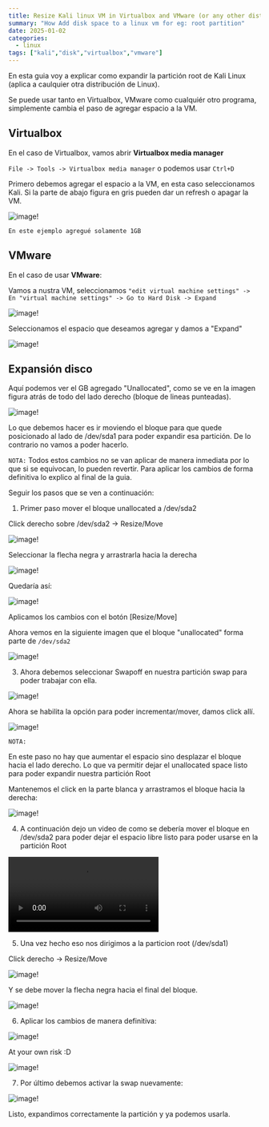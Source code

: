```yaml
---
title: Resize Kali linux VM in Virtualbox and VMware (or any other distro)
summary: "How Add disk space to a linux vm for eg: root partition"
date: 2025-01-02
categories:
  - linux
tags: ["kali","disk","virtualbox","vmware"]
---
```


En esta guia voy a explicar como expandir la partición root de Kali Linux (aplica a caulquier otra distribución de Linux).

Se puede usar tanto en Virtualbox, VMware como cualquiér otro programa, simplemente cambia el paso de agregar espacio a la VM.

## Virtualbox

En el caso de Virtualbox, vamos abrir **Virtualbox media manager** 

`File -> Tools -> Virtualbox media manager` o podemos usar `Ctrl+D`

 Primero debemos agregar el espacio a la VM, en esta caso seleccionamos Kali. Si la parte de abajo figura en gris pueden dar un refresh o apagar la VM.

![image!](/images/kali-vm/1-1.png)

`En este ejemplo agregué solamente 1GB`

## VMware 

En el caso de usar **VMware**:

<!-- En virtual machine settings --> 

Vamos a nustra VM, seleccionamos `"edit virtual machine settings" -> En "virtual machine settings" -> Go to Hard Disk -> Expand`

![image!](/images/kali-vm/vmware.png)

Seleccionamos el espacio que deseamos agregar y damos a "Expand"

![image!](/images/kali-vm/vmware2.png)


## Expansión disco

Aquí podemos ver el GB agregado "Unallocated", como se ve en la imagen figura atrás de todo del lado derecho (bloque de lineas punteadas).

![image!](/images/kali-vm/1b.png)

Lo que debemos hacer es ir moviendo el bloque para que quede posicionado al lado de /dev/sda1 para poder expandir esa partición. De lo contrario no vamos a poder hacerlo.

`NOTA:` Todos estos cambios no se van aplicar de manera inmediata por lo que si se equivocan, lo pueden revertir. Para aplicar los cambios de forma definitiva lo explico al final de la guia.

Seguir los pasos que se ven a continuación:

1) Primer paso mover el bloque unallocated a /dev/sda2


Click derecho sobre /dev/sda2 -> Resize/Move 

![image!](/images/kali-vm/2.png)

Seleccionar la flecha negra y arrastrarla hacia la derecha

![image!](/images/kali-vm/3.png)

Quedaría así:

![image!](/images/kali-vm/4.png)

Aplicamos los cambios con el botón  [Resize/Move]

Ahora vemos en la siguiente imagen que el bloque "unallocated" forma parte de `/dev/sda2`

![image!](/images/kali-vm/5.png)

3) Ahora debemos seleccionar Swapoff en nuestra partición swap para poder trabajar con ella.

![image!](/images/kali-vm/6.png)

Ahora se habilita la opción para poder incrementar/mover, damos click allí.

![image!](/images/kali-vm/7.png)

`NOTA:`

En este paso no hay que aumentar el espacio sino desplazar el bloque hacia el lado derecho. Lo que va permitir dejar el unallocated space listo para poder expandir nuestra partición Root

Mantenemos el click en la parte blanca y arrastramos el bloque hacia la derecha:

![image!](/images/kali-vm/8.png)  


4) A continuación dejo un video de como se debería mover el bloque en /dev/sda2 para poder dejar el espacio libre listo para poder usarse en la partición Root

<video controls src="https://github.com/Martin-kn/blog2/raw/refs/heads/main/assets/images/kali3.mp4" ></video>


5) Una vez hecho eso nos dirigimos a la particion root (/dev/sda1)

Click derecho -> Resize/Move 

![image!](/images/kali-vm/10.png)

Y se debe mover la flecha negra hacia el final del bloque.

![image!](/images/kali-vm/11.png)


6) Aplicar los cambios de manera definitiva:

![image!](/images/kali-vm/12.png)


At your own risk :D

![image!](/images/kali-vm/13.png)

7) Por último debemos activar la swap nuevamente:

![image!](/images/kali-vm/14.png)


Listo, expandimos correctamente la partición y ya podemos usarla.












